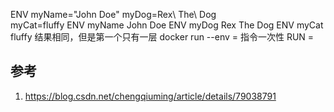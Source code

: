 

ENV myName="John Doe" myDog=Rex\ The\ Dog \
    myCat=fluffy
ENV myName John Doe
ENV myDog Rex The Dog
ENV myCat fluffy
结果相同，但是第一个只有一层
docker run --env <key>=<value>
指令一次性
RUN <key>=<value> <command>

## 参考

1. https://blog.csdn.net/chengqiuming/article/details/79038791